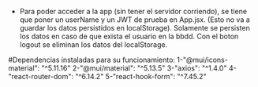 - Para poder acceder a la app (sin tener el servidor corriendo), se tiene que poner un userName y un JWT de prueba en App.jsx. (Esto no va a guardar los datos persistidos en localStorage). Solamente se persisten los datos en caso de que exista el usuario en la bbdd. 
Con el boton logout se eliminan los datos del localStorage. 

#Dependencias instaladas para su funcionamiento:
1-"@mui/icons-material": "^5.11.16"
2-"@mui/material": "^5.13.5"
3-"axios": "^1.4.0"
4-"react-router-dom": "^6.14.2"
5-"react-hook-form": "^7.45.2"

